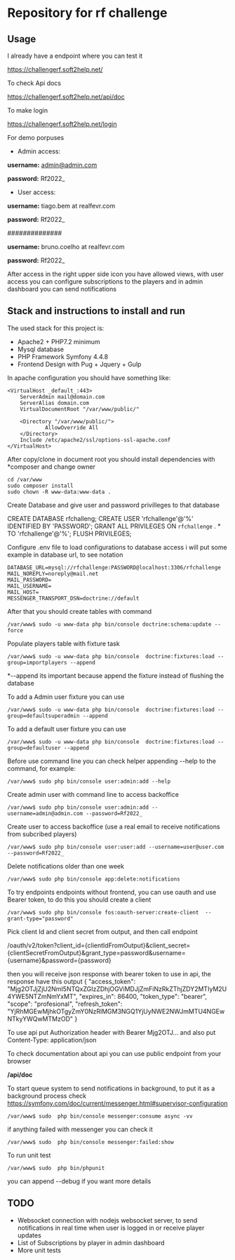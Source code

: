 # Repository for rf challenge
## Usage

I already have a endpoint where you can test it 

https://challengerf.soft2help.net/

To check Api docs

https://challengerf.soft2help.net/api/doc

To make login

https://challengerf.soft2help.net/login


For demo porpuses

* Admin access:

**username:** admin@admin.com

**password:** Rf2022_

* User access:

**username:** tiago.bem at realfevr.com

**password:** Rf2022_
 


##############

**username:** bruno.coelho at realfevr.com

**password:** Rf2022_


After access in the right upper side icon you have allowed views, with user access you can configure subscriptions to the players and in admin dashboard you can send notifications


## Stack and instructions to install and run

The used stack for this project is:
 - Apache2 + PHP7.2 minimum
 - Mysql database
 - PHP Framework Symfony 4.4.8
 - Frontend Design with Pug + Jquery + Gulp

In apache configuration you should have something like:

```
<VirtualHost _default_:443>
    ServerAdmin mail@domain.com
    ServerAlias domain.com
    VirtualDocumentRoot "/var/www/public/"

    <Directory "/var/www/public/">
            AllowOverride All
    </Directory>
    Include /etc/apache2/ssl/options-ssl-apache.conf
</VirtualHost>
```

After copy/clone in document root you should install dependencies with *composer and change owner
```
cd /var/www
sudo composer install
sudo chown -R www-data:www-data .
```

Create Database and give user and password privilleges to that database

CREATE DATABASE rfchalleng;
CREATE USER 'rfchallenge'@'%' IDENTIFIED BY 'PASSWORD';
GRANT ALL PRIVILEGES ON `rfchallenge` . * TO 'rfchallenge'@'%';
FLUSH PRIVILEGES;


Configure .env file to load configurations to database access  i will put some example in database url, to see notation
```
DATABASE_URL=mysql://rfchallenge:PASSWORD@localhost:3306/rfchallenge
MAIL_NOREPLY=noreply@mail.net
MAIL_PASSWORD=
MAIL_USERNAME=
MAIL_HOST=
MESSENGER_TRANSPORT_DSN=doctrine://default
```

After that you should create tables with command
```
/var/www$ sudo -u www-data php bin/console doctrine:schema:update --force
```

Populate players table with fixture task
```
/var/www$ sudo -u www-data php bin/console  doctrine:fixtures:load --group=importplayers --append
``` 
*--append its important because append the fixture instead of flushing the database

To add a Admin user fixture you can use 

```
/var/www$ sudo -u www-data php bin/console  doctrine:fixtures:load --group=defaultsuperadmin --append
``` 

To add a default user fixture you can use 

```
/var/www$ sudo -u www-data php bin/console  doctrine:fixtures:load --group=defaultuser --append
``` 

Before use command line you can check helper appending --help to the command, for example:
```
/var/www$ sudo php bin/console user:admin:add --help
```

Create admin user with command line to access backoffice
```
/var/www$ sudo php bin/console user:admin:add --username=admin@admin.com --password=Rf2022_
```

Create user to access backoffice (use a real email to receive notifications from subcribed players)

```
/var/www$ sudo php bin/console user:user:add --username=user@user.com --password=Rf2022_
```

Delete notifications older than one week
```
/var/www$ sudo php bin/console app:delete:notifications
```

To try endpoints endpoints without frontend, you can use oauth and use Bearer token, to do this you should create a client
```
/var/www$ sudo php bin/console fos:oauth-server:create-client  --grant-type="password"
```

Pick client Id and client secret from output, and then call endpoint 

/oauth/v2/token?client_id={clientIdFromOutput}&client_secret={clientSecretFromOutput}&grant_type=password&username={username}&password={password}

then you will receive json response with bearer token to use in api, the response have this output
{
    "access_token": "Mjg2OTJjZjU2NmI5NTQxZGIzZDhjOGViMDJjZmFiNzRkZThjZDY2MTIyM2U4YWE5NTZmNmYxMT",
    "expires_in": 86400,
    "token_type": "bearer",
    "scope": "profesional",
    "refresh_token": "YjRhMGEwMjhkOTgyZmY0NzRlMGM3NGQ1YjUyNWE2NWJmMTU4NGEwNTkyYWQwMTMzOD"
}

To use api put Authorization header with Bearer Mjg2OTJ... and also put Content-Type: application/json

To check documentation about api you can use public endpoint from your browser

**/api/doc**

To start queue system to send notifications in background, to put it as a background process check  https://symfony.com/doc/current/messenger.html#supervisor-configuration
```
/var/www$ sudo  php bin/console messenger:consume async -vv
```

if anything failed with messenger you can check it
```
/var/www$ sudo  php bin/console messenger:failed:show
```

To run unit test 

```
/var/www$ sudo  php bin/phpunit
```

you can append --debug if you want more details

## TODO
- Websocket connection with nodejs websocket server, to send notifications in real time when user is logged in or receive player updates
- List of Subscriptions by player in admin dashboard
- More unit tests